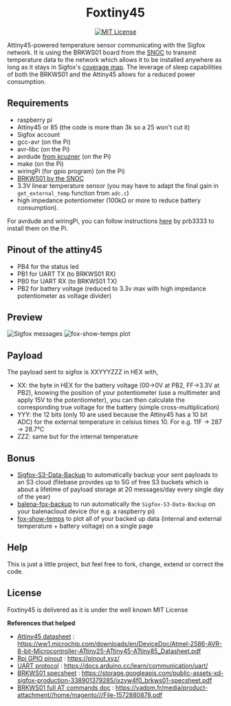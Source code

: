 <h1 align="center">Foxtiny45</h1>

<p align="center">
      <a href="https://scott-hamilton.mit-license.org/"><img alt="MIT License" src="https://img.shields.io/badge/License-MIT-525252.svg?labelColor=292929&logo=creative%20commons&style=for-the-badge" /></a>
</p>

Attiny45-powered temperature sensor communicating with the Sigfox network. It is using the BRKWS01 board from the [SNOC](https://snoc.fr/) to transmit temperature data to the network which allows it to be installed anywhere as long as it stays in Sigfox's [coverage map](https://www.sigfox.com/coverage/). The leverage of sleep capabilities of both the BRKWS01 and the Attiny45 allows for a reduced power consumption.

## Requirements
 - raspberry pi
 - Attiny45 or 85 (the code is more than 3k so a 25 won't cut it)
 - Sigfox account
 - gcc-avr (on the Pi)
 - avr-libc (on the Pi)
 - avrdude [from kcuzner](https://github.com/kcuzner/avrdude) (on the Pi)
 - make (on the Pi)
 - wiringPi (for gpio program) (on the Pi)
 - [BRKWS01 by the SNOC](https://partners.sigfox.com/products/sigfox-breakout-board-brkws01)
 - 3.3V linear temperature sensor (you may have to adapt the final gain in `get_external_temp` function from `adc.c`)
 - high impedance potentiometer (100kΩ or more to reduce battery consumption).

For avrdude and wiringPi, you can follow instructions [here](https://www.instructables.com/Programming-the-ATtiny85-from-Raspberry-Pi/) by prb3333 to install them on the Pi.

## Pinout of the attiny45
 - PB4 for the status led
 - PB1 for UART TX (to BRKWS01 RX)
 - PB0 for UART RX (to BRKWS01 TX)
 - PB2 for battery voltage (reduced to 3.3v max with high impedance potentiometer as voltage divider)

## Preview
![Sigfox messages](https://github.com/user-attachments/assets/ffaff356-9263-4c5c-9da6-ca9d5f861cb5)
![fox-show-temps plot](https://github.com/user-attachments/assets/e36b243f-9abf-4b3d-974b-0ee2aa1aae35)

## Payload
The payload sent to sigfox is XXYYYZZZ in HEX with,
 - XX: the byte in HEX for the battery voltage (00->0V at PB2, FF->3.3V at PB2), knowing the position of your potentiometer (use a multimeter and apply 15V to the potentiometer), you can then calculate the corresponding true voltage for the battery (simple cross-multiplication)
 - YYY: the 12 bits (only 10 are used because the Attiny45 has a 10 bit ADC) for the external temperature in celsius times 10. For e.g. 11F -> 287 -> 28.7°C
 - ZZZ: same but for the internal temperature

## Bonus
 - [Sigfox-S3-Data-Backup](https://github.com/SCOTT-HAMILTON/Sigfox-S3-Data-Backup) to automatically backup your sent payloads to an S3 cloud (filebase provides up to 5G of free S3 buckets which is about a lifetime of payload storage at 20 messages/day every single day of the year)
 - [balena-fox-backup](https://github.com/SCOTT-HAMILTON/balena-fox-backup) to run automatically the `Sigfox-S3-Data-Backup` on your balenacloud device (for e.g. a raspberry pi)
 - [fox-show-temps](https://github.com/SCOTT-HAMILTON/fox-show-temps) to plot all of your backed up data (internal and external temperature + battery voltage) on a single page

## Help
This is just a little project, but feel free to fork, change, extend or correct the code.

## License
Foxtiny45 is delivered as it is under the well known MIT License

**References that helped**
 - [Attiny45 datasheet] : <https://ww1.microchip.com/downloads/en/DeviceDoc/Atmel-2586-AVR-8-bit-Microcontroller-ATtiny25-ATtiny45-ATtiny85_Datasheet.pdf>
 - [Rpi GPIO pinout] : <https://pinout.xyz/>
 - [UART protocol] : <https://docs.arduino.cc/learn/communication/uart/>
 - [BRKWS01 specsheet] : <https://storage.googleapis.com/public-assets-xd-sigfox-production-338901379285/ixzyw4f0_brkws01-specsheet.pdf>
 - [BRKWS01 full AT commands doc] : <https://yadom.fr/media/product-attachment//home/magento///File-1572880878.pdf>

[//]: # (These are reference links used in the body of this note and get stripped out when the markdown processor does its job. There is no need to format nicely because it shouldn't be seen. Thanks SO - http://stackoverflow.com/questions/4823468/store-comments-in-markdown-syntax)

   [android documentation]: <https://developer.android.com/>
   [Attiny45 datasheet]: <https://ww1.microchip.com/downloads/en/DeviceDoc/Atmel-2586-AVR-8-bit-Microcontroller-ATtiny25-ATtiny45-ATtiny85_Datasheet.pdf>
   [Rpi GPIO pinout]: <https://pinout.xyz/>
   [UART protocol]: <https://docs.arduino.cc/learn/communication/uart/>
   [BRKWS01 specsheet]: <https://storage.googleapis.com/public-assets-xd-sigfox-production-338901379285/ixzyw4f0_brkws01-specsheet.pdf>
   [BRKWS01 full AT commands doc]: <https://yadom.fr/media/product-attachment//home/magento///File-1572880878.pdf>
